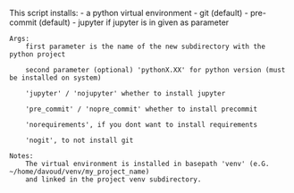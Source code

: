 This script installs:
    - a python virtual environment
    - git (default)
    - pre-commit (default)
    - jupyter if jupyter is in given as parameter

    Args:
        first parameter is the name of the new subdirectory with the python project

        second parameter (optional) 'pythonX.XX' for python version (must be installed on system)

        'jupyter' / 'nojupyter' whether to install jupyter

        'pre_commit' / 'nopre_commit' whether to install precommit

        'norequirements', if you dont want to install requirements

        'nogit', to not install git

    Notes:
        The virtual environment is installed in basepath 'venv' (e.G. ~/home/davoud/venv/my_project_name)
        and linked in the project venv subdirectory.